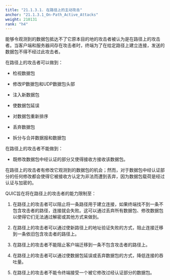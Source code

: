```yaml
---
title: "21.1.3.1. 在路径上的主动攻击"
anchor: "21.1.3.1_On-Path_Active_Attacks"
weight: 210131
rank: "h4"
---
```


能够令观测到的数据包抵达不了它原本目的地的攻击者被认为是在路径上的攻击者。当客户端和服务器间存在攻击者时，终端为了在给定路径上建立连接，发送的数据包不得不经过此攻击者。

在路径上的攻击者可以做到：

* 检视数据包

* 修改IP数据包和UDP数据包头部

* 注入新数据包

* 使数据包延误

* 对数据包重新排序

* 丢弃数据包

* 拆分与合并数据报和数据包

在路径上的攻击者不能做到：

* 既修改数据包中经认证的部分又使得接收方接收该数据包。

在路径上的攻击者有修改它观测到的数据包的机会；然而，对于数据包中经认证部分的任何修改都会使得它被接收方认定为非法而遭到丢弃，因为数据包载荷是经过认证与加密的。

QUIC旨在将在路径上的攻击者的能力限制至：

1. 在路径上的攻击者可以阻止将一条路径用于建立连接，如果终端找不到一条不包含攻击者的路径，连接就会失败。这可以通过丢弃所有数据包、修改数据包以使得它们无法通过解密或其他方式来做到。

2. 在路径上的攻击者可以通过使新路径上的地址验证失败的方式，阻止连接迁移到一条依旧包含攻击者的路径上。

3. 在路径上的攻击者不能阻止客户端迁移到一条不包含攻击者的路径上。

4. 在路径上的攻击者可以通过使数据包延误或丢弃数据包的方式，降低连接的吞吐量。

5. 在路径上的攻击者不能令终端接受一个被它修改过经认证部分的数据包。
